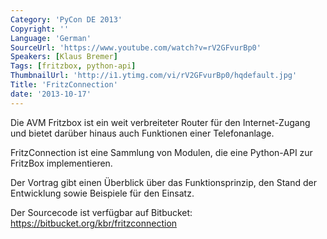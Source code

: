 ```yaml
---
Category: 'PyCon DE 2013'
Copyright: ''
Language: 'German'
SourceUrl: 'https://www.youtube.com/watch?v=rV2GFvurBp0'
Speakers: [Klaus Bremer]
Tags: [fritzbox, python-api]
ThumbnailUrl: 'http://i1.ytimg.com/vi/rV2GFvurBp0/hqdefault.jpg'
Title: 'FritzConnection'
date: '2013-10-17'
---
```

Die AVM Fritzbox ist ein weit verbreiteter Router für den Internet-Zugang und bietet darüber hinaus auch Funktionen einer Telefonanlage.

FritzConnection ist eine Sammlung von Modulen, die eine Python-API zur FritzBox implementieren.

Der Vortrag gibt einen Überblick über das Funktionsprinzip, den Stand der Entwicklung sowie Beispiele für den Einsatz.

Der Sourcecode ist verfügbar auf Bitbucket:
https://bitbucket.org/kbr/fritzconnection
